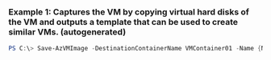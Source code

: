 ### Example 1: Captures the VM by copying virtual hard disks of the VM and outputs a template that can be used to create similar VMs. (autogenerated)
```powershell
PS C:\> Save-AzVMImage -DestinationContainerName VMContainer01 -Name {Name} -ResourceGroupName MyResourceGroup -VHDNamePrefix {VHDNamePrefix}
```


